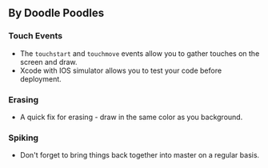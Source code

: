## By Doodle Poodles

### Touch Events
* The `touchstart` and `touchmove` events allow you to gather touches on the screen and draw. 
* Xcode with IOS simulator allows you to test your code before deployment.

### Erasing
* A quick fix for erasing - draw in the same color as you background. 

### Spiking
* Don't forget to bring things back together into master on a regular basis. 